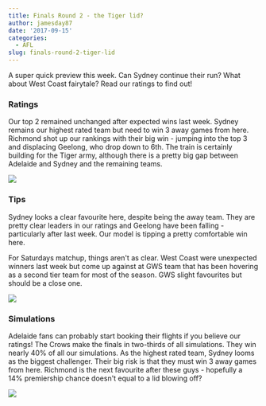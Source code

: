 ```yaml
---
title: Finals Round 2 - the Tiger lid?
author: jamesday87
date: '2017-09-15'
categories:
  - AFL
slug: finals-round-2-tiger-lid
---
```


A super quick preview this week. Can Sydney continue their run? What about West Coast fairytale? Read our ratings to find out!

<!-- more -->

### Ratings

Our top 2 remained unchanged after expected wins last week. Sydney remains our highest rated team but need to win 3 away games from here. Richmond shot up our rankings with their big win - jumping into the top 3 and displacing Geelong, who drop down to 6th. The train is certainly building for the Tiger army, although there is a pretty big gap between Adelaide and Sydney and the remaining teams.

![](http://plussixoneblog.com/wp-content/uploads/2017/09/ratings_plot-1-1.png)

### Tips

Sydney looks a clear favourite here, despite being the away team. They are pretty clear leaders in our ratings and Geelong have been falling - particularly after last week. Our model is tipping a pretty comfortable win here.

For Saturdays matchup, things aren't as clear. West Coast were unexpected winners last week but come up against at GWS team that has been hovering as a second tier team for most of the season. GWS slight favourites but should be a close one.

![](http://plussixoneblog.com/wp-content/uploads/2017/09/unnamed-chunk-1-1-1.png)

### Simulations

Adelaide fans can probably start booking their flights if you believe our ratings! The Crows make the finals in two-thirds of all simulations. They win nearly 40% of all our simulations. As the highest rated team, Sydney looms as the biggest challenger. Their big risk is that they must win 3 away games from here. Richmond is the next favourite after these guys - hopefully a 14% premiership chance doesn't equal to a lid blowing off?

![](http://plussixoneblog.com/wp-content/uploads/2017/03/simFinals-1.png)
